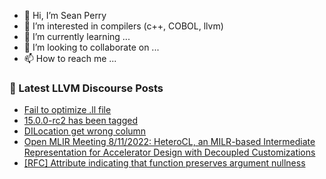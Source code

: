 - 👋 Hi, I’m Sean Perry
- 👀 I’m interested in compilers (c++, COBOL, llvm)
- 🌱 I’m currently learning ...
- 💞️ I’m looking to collaborate on ...
- 📫 How to reach me ...

<!---
s66perry/s66perry is a ✨ special ✨ repository because its `README.md` (this file) appears on your GitHub profile.
You can click the Preview link to take a look at your changes.
--->
### 📕 Latest LLVM Discourse Posts

<!-- DISCOURSE-LLVM:START -->
- [Fail to optimize .ll file](https://discourse.llvm.org/t/fail-to-optimize-ll-file/64376#post_1)
- [15.0.0-rc2 has been tagged](https://discourse.llvm.org/t/15-0-0-rc2-has-been-tagged/64352#post_11)
- [DILocation get wrong column](https://discourse.llvm.org/t/dilocation-get-wrong-column/64371#post_2)
- [Open MLIR Meeting 8/11/2022: HeteroCL, an MILR-based Intermediate Representation for Accelerator Design with Decoupled Customizations](https://discourse.llvm.org/t/open-mlir-meeting-8-11-2022-heterocl-an-milr-based-intermediate-representation-for-accelerator-design-with-decoupled-customizations/64375#post_1)
- [[RFC] Attribute indicating that function preserves argument nullness](https://discourse.llvm.org/t/rfc-attribute-indicating-that-function-preserves-argument-nullness/64372#post_2)
<!-- DISCOURSE-LLVM:END -->

